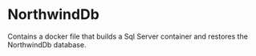 # NorthwindDb
 Contains a docker file that builds a Sql Server container and restores the NorthwindDb database.
